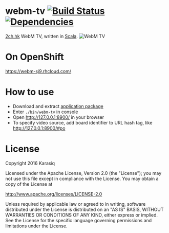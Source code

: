 # webm-tv [![Build Status](https://travis-ci.org/Karasiq/webm-tv.svg?branch=master)](https://travis-ci.org/Karasiq/webm-tv) [![Dependencies](https://app.updateimpact.com/badge/692686982173822976/webm-tv.svg?config=compile)](https://app.updateimpact.com/latest/692686982173822976/webm-tv)
[2ch.hk](https://2ch.hk/b/) WebM TV, written in [Scala](http://scala-lang.org/).
![WebM TV](https://raw.github.com/Karasiq/webm-tv/master/images/screenshot.png)

# On OpenShift
https://webm-sj9.rhcloud.com/

# How to use
* Download and extract [application package](https://github.com/Karasiq/webm-tv/releases/download/v1.0.9/webm-tv-1.0.9.zip)
* Enter `./bin/webm-tv` in console
* Open http://127.0.0.1:8900/ in your browser
* To specify video source, add board identifier to URL hash tag, like http://127.0.0.1:8900/#po

# License
Copyright 2016 Karasiq

Licensed under the Apache License, Version 2.0 (the "License");
you may not use this file except in compliance with the License.
You may obtain a copy of the License at

  http://www.apache.org/licenses/LICENSE-2.0

Unless required by applicable law or agreed to in writing, software
distributed under the License is distributed on an "AS IS" BASIS,
WITHOUT WARRANTIES OR CONDITIONS OF ANY KIND, either express or implied.
See the License for the specific language governing permissions and
limitations under the License.
